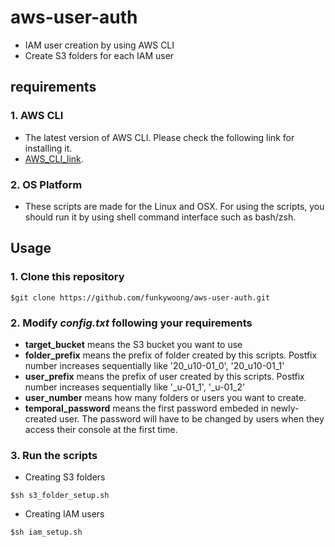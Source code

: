 # aws-user-auth
- IAM user creation by using AWS CLI
- Create S3 folders for each IAM user



## requirements
### 1. AWS CLI
- The latest version of AWS CLI. Please check the following link for installing it.
- [AWS_CLI_link](https://docs.aws.amazon.com/ko_kr/cli/latest/userguide/cli-chap-install.html).

### 2. OS Platform
- These scripts are made for the Linux and OSX. For using the scripts, you should run it by using shell command interface such as bash/zsh. 

## Usage
### 1. Clone this repository
```
$git clone https://github.com/funkywoong/aws-user-auth.git
```
### 2. Modify ***config.txt*** following your requirements
 - **target_bucket** means the S3 bucket you want to use
 - **folder_prefix** means the prefix of folder created by this scripts. Postfix number increases sequentially like '20_u10-01_0', '20_u10-01_1'
 - **user_prefix** means the prefix of user created by this scripts. Postfix number increases sequentially like '_u-01_1', '_u-01_2'
 - **user_number** means how many folders or users you want to create.
 - **temporal_password** means the first password embeded in newly-created user. The password will have to be changed by users when they access their console at the first time.

### 3. Run the scripts
 - Creating S3 folders
```
$sh s3_folder_setup.sh 
```
 - Creating IAM users
```
$sh iam_setup.sh
```

